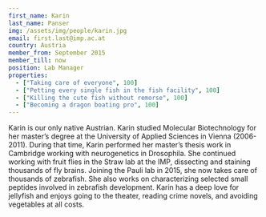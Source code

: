 ```yaml
---
first_name: Karin
last_name: Panser
img: /assets/img/people/karin.jpg
email: first.last@imp.ac.at
country: Austria
member_from: September 2015
member_till: now
position: Lab Manager
properties:
  - ["Taking care of everyone", 100]
  - ["Petting every single fish in the fish facility", 100]
  - ["Killing the cute fish without remorse", 100]
  - ["Becoming a dragon boating pro", 100]
---
```

Karin is our only native Austrian. Karin studied Molecular Biotechnology for her master’s degree at the University of Applied Sciences in Vienna (2006-2011). During that time, Karin performed her master’s thesis work in Cambridge working with neurogenetics in Drosophila. She continued working with fruit flies in the Straw lab at the IMP, dissecting and staining thousands of fly brains. Joining the Pauli lab in 2015, she now takes care of thousands of zebrafish. She also works on characterizing selected small peptides involved in zebrafish development. Karin has a deep love for jellyfish and enjoys going to the theater, reading crime novels, and avoiding vegetables at all costs. 
